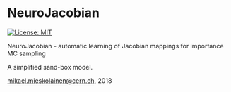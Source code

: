 # NeuroJacobian
[![License: MIT](https://img.shields.io/badge/License-MIT-yellow.svg)](https://opensource.org/licenses/MIT)

NeuroJacobian - automatic learning of Jacobian mappings for importance MC sampling

A simplified sand-box model.

mikael.mieskolainen@cern.ch, 2018
